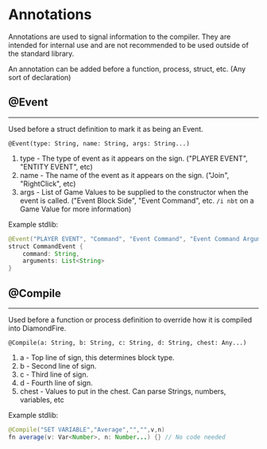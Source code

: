 # Annotations
Annotations are used to signal information to the compiler. They are intended for internal use and are not recommended to be used outside of the standard library.

An annotation can be added before a function, process, struct, etc. (Any sort of declaration)



## @Event
---
Used before a struct definition to mark it as being an Event.

`@Event(type: String, name: String, args: String...)`
1. type - The type of event as it appears on the sign. ("PLAYER EVENT", "ENTITY EVENT", etc)
2. name - The name of the event as it appears on the sign. ("Join", "RightClick", etc)
3. args - List of Game Values to be supplied to the constructor when the event is called. ("Event Block Side", "Event Command", etc. `/i nbt` on a Game Value for more information)

Example stdlib:
```java
@Event("PLAYER EVENT", "Command", "Event Command", "Event Command Arguments")
struct CommandEvent {
    command: String,
    arguments: List<String>
}
```



## @Compile
---
Used before a function or process definition to override how it is compiled into DiamondFire.

`@Compile(a: String, b: String, c: String, d: String, chest: Any...)`
1. a - Top line of sign, this determines block type.
2. b - Second line of sign.
3. c - Third line of sign.
4. d - Fourth line of sign.
5. chest - Values to put in the chest. Can parse Strings, numbers, variables, etc

Example stdlib:
```java
@Compile("SET VARIABLE","Average","","",v,n)
fn average(v: Var<Number>, n: Number...) {} // No code needed
```
